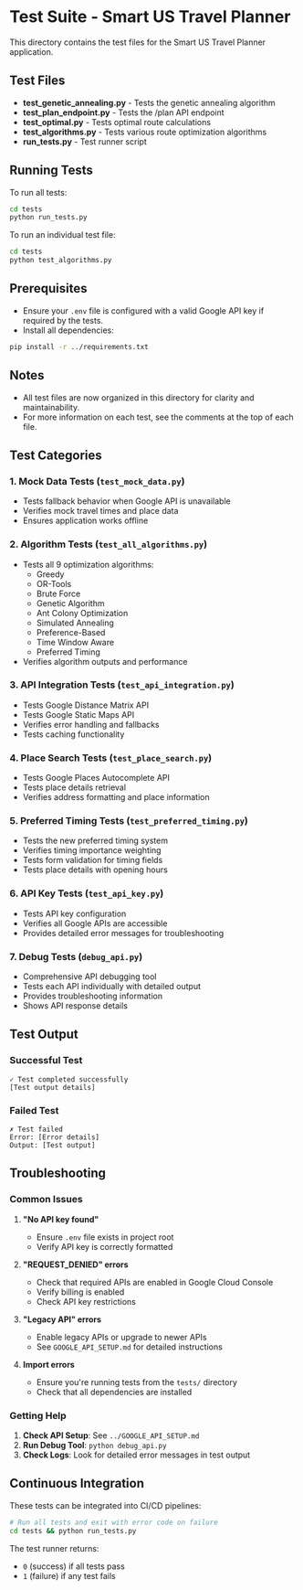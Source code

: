 # Test Suite - Smart US Travel Planner

This directory contains the test files for the Smart US Travel Planner application.

## Test Files

- **test_genetic_annealing.py** - Tests the genetic annealing algorithm
- **test_plan_endpoint.py** - Tests the /plan API endpoint
- **test_optimal.py** - Tests optimal route calculations
- **test_algorithms.py** - Tests various route optimization algorithms
- **run_tests.py** - Test runner script

## Running Tests

To run all tests:
```bash
cd tests
python run_tests.py
```

To run an individual test file:
```bash
cd tests
python test_algorithms.py
```

## Prerequisites

- Ensure your `.env` file is configured with a valid Google API key if required by the tests.
- Install all dependencies:
```bash
pip install -r ../requirements.txt
```

## Notes

- All test files are now organized in this directory for clarity and maintainability.
- For more information on each test, see the comments at the top of each file.

## Test Categories

### 1. Mock Data Tests (`test_mock_data.py`)
- Tests fallback behavior when Google API is unavailable
- Verifies mock travel times and place data
- Ensures application works offline

### 2. Algorithm Tests (`test_all_algorithms.py`)
- Tests all 9 optimization algorithms:
  - Greedy
  - OR-Tools
  - Brute Force
  - Genetic Algorithm
  - Ant Colony Optimization
  - Simulated Annealing
  - Preference-Based
  - Time Window Aware
  - Preferred Timing
- Verifies algorithm outputs and performance

### 3. API Integration Tests (`test_api_integration.py`)
- Tests Google Distance Matrix API
- Tests Google Static Maps API
- Verifies error handling and fallbacks
- Tests caching functionality

### 4. Place Search Tests (`test_place_search.py`)
- Tests Google Places Autocomplete API
- Tests place details retrieval
- Verifies address formatting and place information

### 5. Preferred Timing Tests (`test_preferred_timing.py`)
- Tests the new preferred timing system
- Verifies timing importance weighting
- Tests form validation for timing fields
- Tests place details with opening hours

### 6. API Key Tests (`test_api_key.py`)
- Tests API key configuration
- Verifies all Google APIs are accessible
- Provides detailed error messages for troubleshooting

### 7. Debug Tests (`debug_api.py`)
- Comprehensive API debugging tool
- Tests each API individually with detailed output
- Provides troubleshooting information
- Shows API response details

## Test Output

### Successful Test
```
✓ Test completed successfully
[Test output details]
```

### Failed Test
```
✗ Test failed
Error: [Error details]
Output: [Test output]
```

## Troubleshooting

### Common Issues

1. **"No API key found"**
   - Ensure `.env` file exists in project root
   - Verify API key is correctly formatted

2. **"REQUEST_DENIED" errors**
   - Check that required APIs are enabled in Google Cloud Console
   - Verify billing is enabled
   - Check API key restrictions

3. **"Legacy API" errors**
   - Enable legacy APIs or upgrade to newer APIs
   - See `GOOGLE_API_SETUP.md` for detailed instructions

4. **Import errors**
   - Ensure you're running tests from the `tests/` directory
   - Check that all dependencies are installed

### Getting Help

1. **Check API Setup**: See `../GOOGLE_API_SETUP.md`
2. **Run Debug Tool**: `python debug_api.py`
3. **Check Logs**: Look for detailed error messages in test output

## Continuous Integration

These tests can be integrated into CI/CD pipelines:

```bash
# Run all tests and exit with error code on failure
cd tests && python run_tests.py
```

The test runner returns:
- `0` (success) if all tests pass
- `1` (failure) if any test fails 